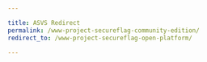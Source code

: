 ```yaml
---

title: ASVS Redirect
permalink: /www-project-secureflag-community-edition/
redirect_to: /www-project-secureflag-open-platform/

---
```

